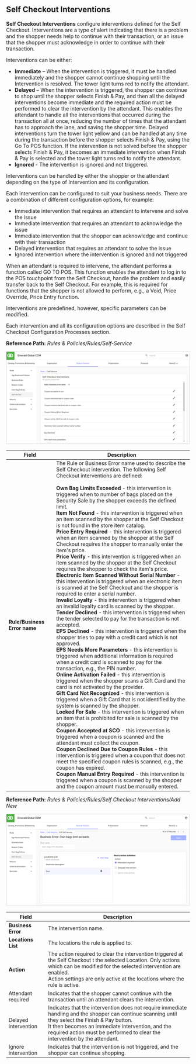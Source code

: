 ## Self Checkout Interventions

**Self Checkout Interventions** configure interventions defined for the Self Checkout. Interventions are a type of alert indicating that there is a problem and the shopper needs help to continue with their transaction, or an issue that the shopper must acknowledge in order to continue with their transaction.

Interventions can be either:

* **Immediate** – When the intervention is triggered, it must be handled immediately and the shopper cannot continue shopping until the Intervention is resolved. The tower light turns red to notify the attendant.
* **Delayed** – When the intervention is triggered, the shopper can continue to shop until the shopper selects Finish & Pay, and then all the delayed interventions become immediate and the required action must be performed to clear the intervention by the attendant. This enables the attendant to handle all the interventions that occurred during the transaction all at once, reducing the number of times that the attendant has to approach the lane, and saving the shopper time. 
Delayed interventions turn the tower light yellow and can be handled at any time during the transaction before the shopper selects Finish & Pay, using the Go To POS function. If the intervention is not solved before the shopper selects Finish & Pay, it becomes an immediate intervention when Finish & Pay is selected and the tower light turns red to notify the attendant.
* **Ignored** - The intervention is ignored and not triggered.

Interventions can be handled by either the shopper or the attendant depending on the type of Intervention and its configuration.

Each intervention can be configured to suit your business needs. There are a combination of different configuration options, for example:

* Immediate intervention that requires an attendant to intervene and solve the issue
* Immediate intervention that requires an attendant to acknowledge the issue
* Immediate intervention that the shopper can acknowledge and continue with their transaction
* Delayed intervention that requires an attendant to solve the issue
* Ignored intervention where the intervention is ignored and not triggered

When an attendant is required to intervene, the attendant performs a function called GO TO POS. This function enables the attendant to log in to the POS touchpoint from the Self Checkout, handle the problem and easily transfer back to the Self Checkout. For example, this is required for functions that the shopper is not allowed to perform, e.g., a Void, Price Override, Price Entry function.

Interventions are predefined, however, specific parameters can be modified.

Each intervention and all its configuration options are described in the Self Checkout Configuration Processes section.

**Reference Path:** *Rules & Policies/Rules/Self-Service*

![Self Checkout Interventions Screen](/Images/SelfCheckoutInterventionsScreen.png)

|**Field**|**Description**|
|---------|----------|
|**Rule/Business Error name**|The Rule or Business Error name used to describe the Self Checkout intervention. The following Self Checkout interventions are defined:<BR><BR>**Own Bag Limits Exceeded** - this intervention is triggered when to number of bags placed on the Security Sale by the shopper exceeds the defined limit.<BR>**Item Not Found** - this intervention is triggered when an item scanned by the shopper at the Self Checkout is not found in the store item catalog.<BR>**Price Entry Required** - this intervention is triggered when an item scanned by the shopper at the Self Checkout requires the shopper to manually enter the item's price.<BR>**Price Verify** - this intervention is triggered when an item scanned by the shopper at the Self Checkout requires the shopper to check the item's price.<BR>**Electronic Item Scanned Without Serial Number** - this intervention is triggered when an electronic item is scanned at the Self Checkout and the shopper is required to enter a serial number.<BR>**Invalid Loyalty** - this intervention is triggered when an invalid loyalty card is scanned by the shopper.<BR>**Tender Declined** - this intervention is triggered when the tender selected to pay for the transaction is not accepted.<BR>**EPS Declined** - this intervention is triggered when the shopper tries to pay with a credit card which is not approved.<BR>**EPS Needs More Parameters** - this intervention is triggered when additional information is required when a credit card is scanned to pay for the transaction, e.g., the PIN number.<BR>**Online Activation Failed** - this intervention is triggered when the shopper scans a Gift Card and the card is not activated by the provider.<BR>**Gift Card Not Recognized** - this intervention is triggered when a Gift Card that is not identified by the system is scanned by the shopper.<BR>**Locked For Sale** - this intervention is triggered when an item that is prohibited for sale is scanned by the shopper.<BR>**Coupon Accepted at SCO** - this intervention is triggered when a coupon is scanned and the attendant must collect the coupon.<BR>**Coupon Declined Due to Coupon Rules** - this intervention is triggered when a coupon that does not meet the specified coupon rules is scanned, e.g., the coupon has expired.<BR>**Coupon Manual Entry Required** - this intervention is triggered when a coupon is scanned by the shopper and the coupon amount must be manually entered.|

**Reference Path:** *Rules & Policies/Rules/Self Checkout Interventions/Add New*

![Business Error Screen](/Images/BusinessErrorScreen.png)

|**Field**|**Description**|
|---------|----------|
|**Business Error**|The intervention name.|
|**Locations List**|The locations the rule is applied to.|
|**Action**|The action required to clear the intervention triggered at the Self Checkout t the selected Location. Only actions which can be modified for the selected intervention are enabled.<BR>Action settings are only active at the locations where the rule is active.|
|Attendant required|Indicates that the shopper cannot continue with the transaction until an attendant clears the intervention.|
|Delayed intervention|Indicates that the intervention does not require immediate handling and the shopper can continue scanning until they select the Finish & Pay button.<BR>It then becomes an immediate intervention, and the required action must be performed to clear the intervention by the attendant.|
|Ignore intervention|Indicates that the intervention is not triggered, and the shopper can continue shopping.|